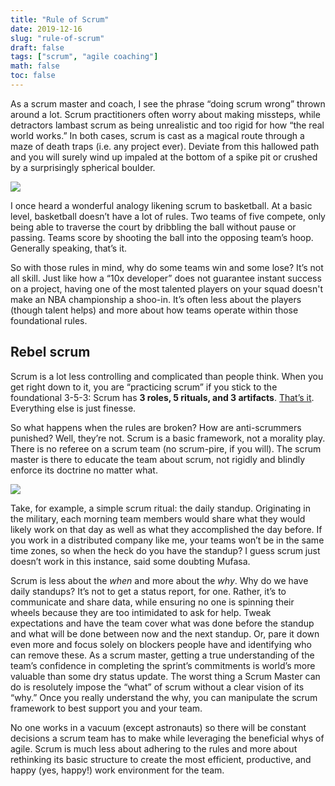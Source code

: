```yaml
---
title: "Rule of Scrum"
date: 2019-12-16
slug: "rule-of-scrum"
draft: false
tags: ["scrum", "agile coaching"]
math: false
toc: false
---
```


As a scrum master and coach, I see the phrase “doing scrum wrong” thrown around a lot. Scrum practitioners often worry about making missteps, while detractors lambast scrum as being unrealistic and too rigid for how “the real world works.” In both cases, scrum is cast as a magical route through a maze of death traps (i.e. any project ever). Deviate from this hallowed path and you will surely wind up impaled at the bottom of a spike pit or crushed by a surprisingly spherical boulder.

![](/images/boulder-creep.gif)

I once heard a wonderful analogy likening scrum to basketball. At a basic level, basketball doesn’t have a lot of rules. Two teams of five compete, only being able to traverse the court by dribbling the ball without pause or passing. Teams score by shooting the ball into the opposing team’s hoop. Generally speaking, that’s it.

So with those rules in mind, why do some teams win and some lose? It’s not all skill. Just like how a “10x developer” does not guarantee instant success on a project, having one of the most talented players on your squad doesn't make an NBA championship a shoo-in. It’s often less about the players (though talent helps) and more about how teams operate within those foundational rules.

## Rebel scrum
Scrum is a lot less controlling and complicated than people think. When you get right down to it, you are “practicing scrum” if you stick to the foundational 3-5-3: Scrum has **3 roles, 5 rituals, and 3 artifacts**. [That’s it](https://www.scruminc.com/the-3-5-3-of-scrum/). Everything else is just finesse.

So what happens when the rules are broken? How are anti-scrummers punished? Well, they’re not. Scrum is a basic framework, not a morality play. There is no referee on a scrum team (no scrum-pire, if you will). The scrum master is there to educate the team about scrum, not rigidly and blindly enforce its doctrine no matter what.

![](/images/joker-plan.gif)

Take, for example, a simple scrum ritual: the daily standup. Originating in the military, each morning team members would share what they would likely work on that day as well as what they accomplished the day before. If you work in a distributed company like me, your teams won’t be in the same time zones, so when the heck do you have the standup? I guess scrum just doesn’t work in this instance, said some doubting Mufasa.

Scrum is less about the *when* and more about the *why*. Why do we have daily standups? It’s not to get a status report, for one. Rather, it’s to communicate and share data, while ensuring no one is spinning their wheels because they are too intimidated to ask for help. Tweak expectations and have the team cover what was done before the standup and what will be done between now and the next standup. Or, pare it down even more and focus solely on blockers people have and identifying who can remove these. As a scrum master, getting a true understanding of the team’s confidence in completing the sprint’s commitments is world’s more valuable than some dry status update. The worst thing a Scrum Master can do is resolutely impose the “what” of scrum without a clear vision of its “why.” Once you really understand the why, you can manipulate the scrum framework to best support you and your team.

No one works in a vacuum (except astronauts) so there will be constant decisions a scrum team has to make while leveraging the beneficial whys of agile. Scrum is much less about adhering to the rules and more about rethinking its basic structure to create the most efficient, productive, and happy (yes, happy!) work environment for the team.
